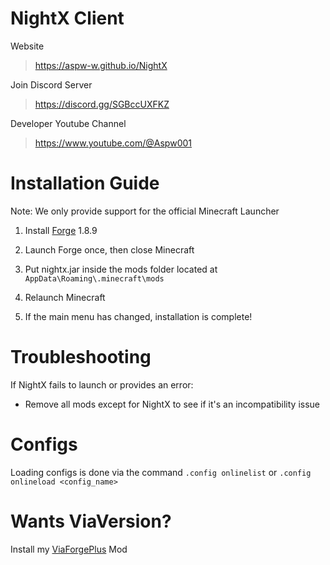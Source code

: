# NightX Client

Website
> https://aspw-w.github.io/NightX

Join Discord Server
> https://discord.gg/SGBccUXFKZ

Developer Youtube Channel
> https://www.youtube.com/@Aspw001

# Installation Guide

Note: We only provide support for the official Minecraft Launcher

1. Install [Forge](https://files.minecraftforge.net/net/minecraftforge/forge/index_1.8.9.html) 1.8.9

2. Launch Forge once, then close Minecraft

3. Put nightx.jar inside the mods folder located at `AppData\Roaming\.minecraft\mods`

4. Relaunch Minecraft

5. If the main menu has changed, installation is complete!

# Troubleshooting

If NightX fails to launch or provides an error:

- Remove all mods except for NightX to see if it's an incompatibility issue

# Configs
Loading configs is done via the command `.config onlinelist` or `.config onlineload <config_name>`

# Wants ViaVersion?
Install my [ViaForgePlus](https://github.com/Aspw-w/ViaForgePlus) Mod